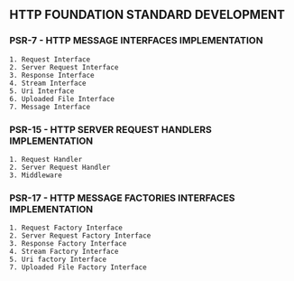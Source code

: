 ## HTTP FOUNDATION STANDARD DEVELOPMENT

### PSR-7 - HTTP MESSAGE INTERFACES IMPLEMENTATION
    1. Request Interface
    2. Server Request Interface
    3. Response Interface
    4. Stream Interface
    5. Uri Interface
    6. Uploaded File Interface
    7. Message Interface

### PSR-15 - HTTP SERVER REQUEST HANDLERS IMPLEMENTATION
    1. Request Handler
    2. Server Request Handler
    3. Middleware

### PSR-17 - HTTP MESSAGE FACTORIES INTERFACES IMPLEMENTATION
    1. Request Factory Interface
    2. Server Request Factory Interface
    3. Response Factory Interface
    4. Stream Factory Interface
    5. Uri factory Interface
    7. Uploaded File Factory Interface